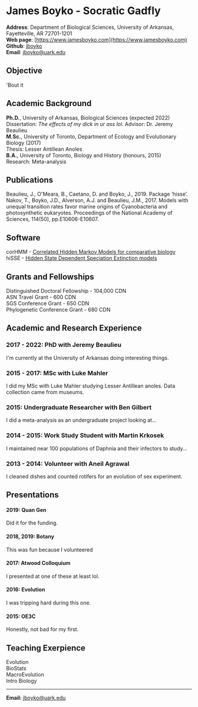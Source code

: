 # James Boyko - Socratic Gadfly
**Address**: Department of Biological Sciences, University of Arkansas, Fayetteville, AR 72701-1201   
**Web page**: [https://www.jamesboyko.com](https://www.jamesboyko.com)   
**Github**: [jboyko](https://github.com/jboyko)   
**Email**: [jboyko@uark.edu](jboyko@uark.edu)   

## Objective
'Bout it   

## Academic Background
**Ph.D.**, University of Arkansas, Biological Sciences (expected 2022)   
Dissertation: *The effects of my dick in ur ass lol*. Advisor: Dr. Jeremy Beaulieu   
**M.Sc.**, University of Toronto, Department of Ecology and Evolutionary Biology (2017)   
Thesis: Lesser Antillean Anoles   
**B.A.**, University of Toronto, Biology and History (honours, 2015)   
Research: Meta-analysis

## Publications
Beaulieu, J., O'Meara, B., Caetano, D. and Boyko, J., 2019. Package ‘hisse’.   
Nakov, T., Boyko, J.D., Alverson, A.J. and Beaulieu, J.M., 2017. Models with unequal transition rates favor marine origins of Cyanobacteria and photosynthetic eukaryotes. Proceedings of the National Academy of Sciences, 114(50), pp.E10606-E10607.   

## Software
corHMM - [Correlated Hidden Markov Models for comparative biology](https://github.com/thej022214/corHMM)   
hiSSE - [Hidden State Dependent Speciation Extinction models](https://github.com/thej022214/hisse)   

## Grants and Fellowships
Distinguished Doctoral Fellowship - 104,000 CDN   
ASN Travel Grant - 600 CDN   
SGS Conference Grant - 650 CDN   
Phylogenetic Conference Grant - 680 CDN   

## Academic and Research Experience
### **2017 - 2022**: PhD with Jeremy Beaulieu   
I'm currently at the University of Arkansas doing interesting things.
### **2015 - 2017**: MSc with Luke Mahler    
I did my MSc with Luke Mahler studying Lesser Antillean anoles. Data collection came from museums.
### **2015**: Undergraduate Researcher with Ben Gilbert   
I did a meta-analysis as an undergraduate project looking at...
### **2014 - 2015**: Work Study Student with Martin Krkosek   
I maintained near 100 populations of Daphnia and their infectors to study...
### **2013 - 2014**: Volunteer with Aneil Agrawal
I cleaned dishes and counted rotifers for an evolution of sex experiment.

## Presentations
#### 2019: Quan Gen   
Did it for the funding.
#### 2018, 2019: Botany   
This was fun because I volunteered
#### 2017: Atwood Colloquium
I presented at one of these at least lol.
#### 2016: Evolution
I was tripping hard during this one.
#### 2015: OE3C
Honestly, not bad for my first.

## Teaching Exerpience
Evolution   
BioStats   
MacroEvolution   
Intro Biology   

- - - -
**Email:** jboyko@uark.edu

